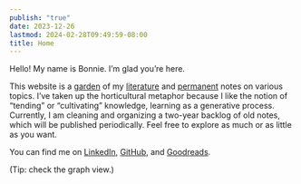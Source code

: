 ```yaml
---
publish: "true"
date: 2023-12-26
lastmod: 2024-02-28T09:49:59-08:00
title: Home
---
```

Hello! My name is Bonnie. I’m glad you’re here.

This website is a [garden](https://maggieappleton.com/garden-history) of my [literature](https://by2328.github.io/garden/tags/literature-note) and [permanent](https://by2328.github.io/garden/tags/permanent-note) notes on various topics. I’ve taken up the horticultural metaphor because I like the notion of “tending” or “cultivating” knowledge, learning as a generative process. Currently, I am cleaning and organizing a two-year backlog of old notes, which will be published periodically. Feel free to explore as much or as little as you want.

You can find me on [LinkedIn](https://www.linkedin.com/in/bonnie-yang-1198a522a/), [GitHub](https://github.com/by2328), and [Goodreads](https://www.goodreads.com/liminaljest).

(Tip: check the graph view.)